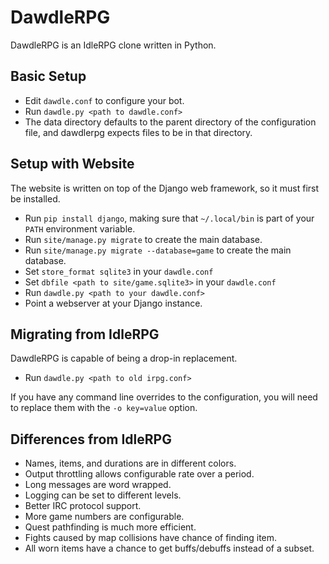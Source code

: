 # DawdleRPG

DawdleRPG is an IdleRPG clone written in Python.

## Basic Setup

- Edit `dawdle.conf` to configure your bot.
- Run `dawdle.py <path to dawdle.conf>`
- The data directory defaults to the parent directory of the
  configuration file, and dawdlerpg expects files to be in that
  directory.

## Setup with Website

The website is written on top of the Django web framework, so it must
first be installed.

- Run `pip install django`, making sure that `~/.local/bin` is part of
  your `PATH` environment variable.
- Run `site/manage.py migrate` to create the main database.
- Run `site/manage.py migrate --database=game` to create the main database.
- Set `store_format sqlite3` in your `dawdle.conf`
- Set `dbfile <path to site/game.sqlite3>` in your `dawdle.conf`
- Run `dawdle.py <path to your dawdle.conf>`
- Point a webserver at your Django instance.

## Migrating from IdleRPG

DawdleRPG is capable of being a drop-in replacement.

- Run `dawdle.py <path to old irpg.conf>`

If you have any command line overrides to the configuration, you will
need to replace them with the `-o key=value` option.

## Differences from IdleRPG

- Names, items, and durations are in different colors.
- Output throttling allows configurable rate over a period.
- Long messages are word wrapped.
- Logging can be set to different levels.
- Better IRC protocol support.
- More game numbers are configurable.
- Quest pathfinding is much more efficient.
- Fights caused by map collisions have chance of finding item.
- All worn items have a chance to get buffs/debuffs instead of a subset.
